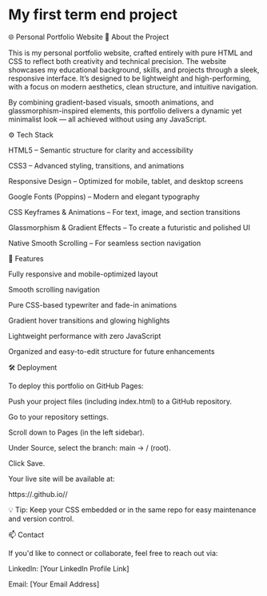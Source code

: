 # My first term end project
🌐 Personal Portfolio Website
🧠 About the Project

This is my personal portfolio website, crafted entirely with pure HTML and CSS to reflect both creativity and technical precision. The website showcases my educational background, skills, and projects through a sleek, responsive interface. It’s designed to be lightweight and high-performing, with a focus on modern aesthetics, clean structure, and intuitive navigation.

By combining gradient-based visuals, smooth animations, and glassmorphism-inspired elements, this portfolio delivers a dynamic yet minimalist look — all achieved without using any JavaScript.

⚙️ Tech Stack

HTML5 – Semantic structure for clarity and accessibility

CSS3 – Advanced styling, transitions, and animations

Responsive Design – Optimized for mobile, tablet, and desktop screens

Google Fonts (Poppins) – Modern and elegant typography

CSS Keyframes & Animations – For text, image, and section transitions

Glassmorphism & Gradient Effects – To create a futuristic and polished UI

Native Smooth Scrolling – For seamless section navigation

🚀 Features

Fully responsive and mobile-optimized layout

Smooth scrolling navigation

Pure CSS-based typewriter and fade-in animations

Gradient hover transitions and glowing highlights

Lightweight performance with zero JavaScript

Organized and easy-to-edit structure for future enhancements

🛠️ Deployment

To deploy this portfolio on GitHub Pages:

Push your project files (including index.html) to a GitHub repository.

Go to your repository settings.

Scroll down to Pages (in the left sidebar).

Under Source, select the branch: main → / (root).

Click Save.

Your live site will be available at:

https://<your-github-username>.github.io/<repository-name>/


💡 Tip: Keep your CSS embedded or in the same repo for easy maintenance and version control.

📫 Contact

If you'd like to connect or collaborate, feel free to reach out via:

LinkedIn: [Your LinkedIn Profile Link]

Email: [Your Email Address]
